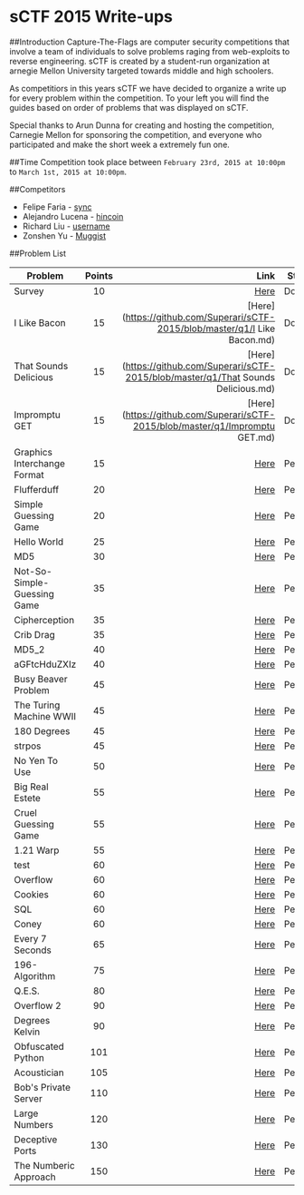 sCTF 2015 Write-ups
=======

##Introduction
Capture-The-Flags are computer security competitions that involve a team of individuals to solve problems raging from web-exploits to reverse engineering. sCTF is created by a student-run organization at arnegie Mellon University targeted towards middle and high schoolers.

As competitiors in this years sCTF we have decided to organize a write up for every problem within the competition. To your left you will find the guides based on order of problems that was displayed on sCTF.

Special thanks to Arun Dunna for creating and hosting the competition, Carnegie Mellon for sponsoring the competition, and everyone who participated and make the short week a extremely fun one.

##Time
Competition took place between ```February 23rd, 2015 at 10:00pm``` to ```March 1st, 2015 at 10:00pm```.

##Competitors

* Felipe Faria - [sync](https://github.com/Synchronizing)
* Alejandro Lucena - [hincoin](https://github.com/Hincoin)
* Richard Liu - [username](https://github.com/username)
* Zonshen Yu - [Muggist](https://github.com/Muggist)

##Problem List

| Problem                        | Points        | Link 																				 | Status  |
|--------------------------------|:-------------:| -------------------------------------------------------------------------------------:| ------  |
| Survey                         | 10            | [Here](https://github.com/Superari/sCTF-2015/blob/master/q1/Survey.md) 				 | Done    |
| I Like Bacon                   | 15            | [Here](https://github.com/Superari/sCTF-2015/blob/master/q1/I Like Bacon.md) 		 | Done    |
| That Sounds Delicious          | 15            | [Here](https://github.com/Superari/sCTF-2015/blob/master/q1/That Sounds Delicious.md) | Done    |
| Impromptu GET                  | 15            | [Here](https://github.com/Superari/sCTF-2015/blob/master/q1/Impromptu GET.md) 		 | Done    |
| Graphics Interchange Format    | 15            | [Here](5) 																			 | Pending |
| Flufferduff                    | 20            | [Here](6) 																			 | Pending |
| Simple Guessing Game           | 20            | [Here](7) 																			 | Pending |
| Hello World                    | 25            | [Here](8) 																			 | Pending |
| MD5                            | 30            | [Here](9) 																			 | Pending |
| Not-So-Simple-Guessing Game    | 35            | [Here](10) 																			 | Pending |
| Cipherception                  | 35            | [Here](11) 																			 | Pending |
| Crib Drag                      | 35            | [Here](12) 																			 | Pending |
| MD5_2                          | 40            | [Here](13) 																			 | Pending |
| aGFtcHduZXIz                   | 40            | [Here](14) 																			 | Pending |
| Busy Beaver Problem            | 45            | [Here](15) 																			 | Pending |
| The Turing Machine WWII        | 45            | [Here](16) 																			 | Pending |
| 180 Degrees                    | 45            | [Here](17) 																			 | Pending |
| strpos                         | 45            | [Here](18) 																			 | Pending |
| No Yen To Use                  | 50            | [Here](19) 																			 | Pending |
| Big Real Estete                | 55            | [Here](20) 																			 | Pending |
| Cruel Guessing Game            | 55            | [Here](21) 																			 | Pending |
| 1.21 Warp                      | 55            | [Here](22) 																			 | Pending |
| test                           | 60            | [Here](23) 																			 | Pending |
| Overflow                       | 60            | [Here](24) 																			 | Pending |
| Cookies                        | 60            | [Here](25) 																			 | Pending |
| SQL                            | 60            | [Here](26) 																			 | Pending |
| Coney                          | 60            | [Here](27) 																			 | Pending |
| Every 7 Seconds                | 65            | [Here](28) 																			 | Pending |
| 196-Algorithm                  | 75            | [Here](29) 																			 | Pending |
| Q.E.S.                         | 80            | [Here](30) 																			 | Pending |
| Overflow 2                     | 90            | [Here](31) 																			 | Pending |
| Degrees Kelvin                 | 90            | [Here](32) 																			 | Pending |
| Obfuscated Python              | 101           | [Here](33) 																			 | Pending |
| Acoustician                    | 105           | [Here](34) 																			 | Pending |
| Bob's Private Server           | 110           | [Here](35) 																			 | Pending |
| Large Numbers                  | 120           | [Here](36) 																			 | Pending |
| Deceptive Ports                | 130           | [Here](37) 																			 | Pending |
| The Numberic Approach          | 150           | [Here](38) 																			 | Pending |

